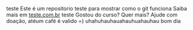 teste
Este é um repositorio teste para mostrar como o git funciona
Saiba mais em [teste.com.br](http://rafael.com.br)
teste
Gostou do curso? Quer mais? Ajude com doação, atéum café é valido =)
uhahuhauhauahauhuahauhau
bom dia

